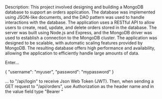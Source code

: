 Description: This project involved designing and building a MongoDB database to support an orders application. The database was implemented using JSON-like documents, and the DAO pattern was used to handle interactions with the database. The application uses a RESTful API to allow users to create, read, update, and delete orders stored in the database. The server was built using Node.js and Express, and the MongoDB driver was used to establish a connection to the MongoDB cluster. The application was designed to be scalable, with automatic scaling features provided by MongoDB. The resulting database offers high performance and availability, allowing the application to efficiently handle large amounts of data.

Enter...

{
	"username": "myuser",
	"password": "mypassword"
}

... to "/api/login" to receive Json Web Token (JWT). Then, when sending a GET request to "/api/orders", use Authorization as the header name and in the value field type "Bearer <JWT>"
